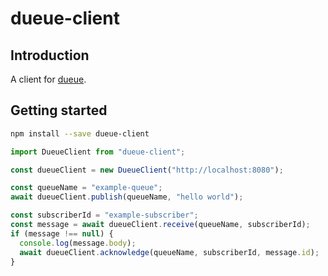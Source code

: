 # dueue-client

## Introduction

A client for [dueue](https://github.com/tombailey/dueue).

## Getting started

```sh
npm install --save dueue-client
```

```ts
import DueueClient from "dueue-client";

const dueueClient = new DueueClient("http://localhost:8080");

const queueName = "example-queue";
await dueueClient.publish(queueName, "hello world");

const subscriberId = "example-subscriber";
const message = await dueueClient.receive(queueName, subscriberId);
if (message !== null) {
  console.log(message.body);
  await dueueClient.acknowledge(queueName, subscriberId, message.id);
}
```
